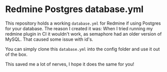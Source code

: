 # Redmine Postgres database.yml

This repository holds a working `database.yml` for Redmine if using Postgres for your database. The reason I created it was: When I tried running my redmine plugin in CI it wouldn't work, as semaphore had an older version of MySQL. That caused some issue with id's.

You can simply clone this `database.yml` into the config folder and use it out of the box.

This saved me a lot of nerves, I hope it does the same for you!
